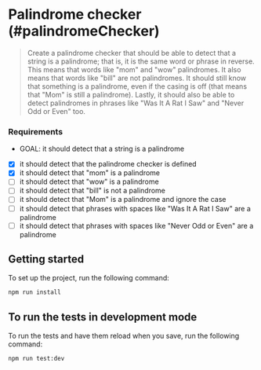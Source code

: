 # Palindrome checker (#palindromeChecker)

> Create a palindrome checker that should be able to detect that a string is a palindrome; that is, it is the same word or phrase in reverse. This means that words like "mom" and "wow" palindromes. It also means that words like "bill" are not palindromes. It should still know that something is a palindrome, even if the casing is off (that means that "Mom" is still a palindrome). Lastly, it should also be able to detect palindromes in phrases like "Was It A Rat I Saw" and "Never Odd or Even" too.

### Requirements 
- GOAL: it should detect that a string is a palindrome
- [X] it should detect that the palindrome checker is defined
- [X] it should detect that "mom" is a palindrome
- [ ] it should detect that "wow" is a palindrome
- [ ] it should detect that "bill" is not a palindrome
- [ ] it should detect that "Mom" is a palindrome and ignore the case 
- [ ] it should detect that phrases with spaces like "Was It A Rat I Saw" are a palindrome
- [ ] it should detect that phrases with spaces like "Never Odd or Even" are a palindrome

## Getting started

To set up the project, run the following command:

```bash
npm run install
```

## To run the tests in development mode

To run the tests and have them reload when you save, run the following command:

```bash
npm run test:dev
```